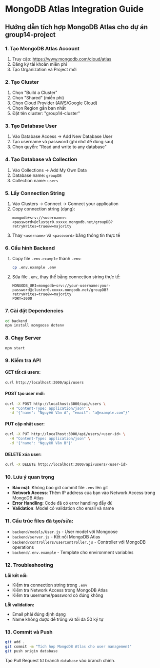 # MongoDB Atlas Integration Guide

## Hướng dẫn tích hợp MongoDB Atlas cho dự án group14-project

### 1. Tạo MongoDB Atlas Account

1. Truy cập: https://www.mongodb.com/cloud/atlas
2. Đăng ký tài khoản miễn phí
3. Tạo Organization và Project mới

### 2. Tạo Cluster

1. Chọn "Build a Cluster"
2. Chọn "Shared" (miễn phí)
3. Chọn Cloud Provider (AWS/Google Cloud)
4. Chọn Region gần bạn nhất
5. Đặt tên cluster: "group14-cluster"

### 3. Tạo Database User

1. Vào Database Access → Add New Database User
2. Tạo username và password (ghi nhớ để dùng sau)
3. Chọn quyền: "Read and write to any database"

### 4. Tạo Database và Collection

1. Vào Collections → Add My Own Data
2. Database name: `groupDB`
3. Collection name: `users`

### 5. Lấy Connection String

1. Vào Clusters → Connect → Connect your application
2. Copy connection string (dạng): 
   ```
   mongodb+srv://<username>:<password>@cluster0.xxxxx.mongodb.net/groupDB?retryWrites=true&w=majority
   ```
3. Thay `<username>` và `<password>` bằng thông tin thực tế

### 6. Cấu hình Backend

1. Copy file `.env.example` thành `.env`:
   ```bash
   cp .env.example .env
   ```

2. Sửa file `.env`, thay thế bằng connection string thực tế:
   ```
   MONGODB_URI=mongodb+srv://your-username:your-password@cluster0.xxxxx.mongodb.net/groupDB?retryWrites=true&w=majority
   PORT=3000
   ```

### 7. Cài đặt Dependencies

```bash
cd backend
npm install mongoose dotenv
```

### 8. Chạy Server

```bash
npm start
```

### 9. Kiểm tra API

#### GET tất cả users:
```bash
curl http://localhost:3000/api/users
```

#### POST tạo user mới:
```bash
curl -X POST http://localhost:3000/api/users \
  -H "Content-Type: application/json" \
  -d '{"name": "Nguyễn Văn A", "email": "a@example.com"}'
```

#### PUT cập nhật user:
```bash
curl -X PUT http://localhost:3000/api/users/<user-id> \
  -H "Content-Type: application/json" \
  -d '{"name": "Nguyễn Văn B"}'
```

#### DELETE xóa user:
```bash
curl -X DELETE http://localhost:3000/api/users/<user-id>
```

### 10. Lưu ý quan trọng

- **Bảo mật**: Không bao giờ commit file `.env` lên git
- **Network Access**: Thêm IP address của bạn vào Network Access trong MongoDB Atlas
- **Error Handling**: Code đã có error handling đầy đủ
- **Validation**: Model có validation cho email và name

### 11. Cấu trúc files đã tạo/sửa:

- `backend/models/User.js` - User model với Mongoose
- `backend/server.js` - Kết nối MongoDB Atlas
- `backend/controllers/userController.js` - Controller với MongoDB operations
- `backend/.env.example` - Template cho environment variables

### 12. Troubleshooting

**Lỗi kết nối:**
- Kiểm tra connection string trong `.env`
- Kiểm tra Network Access trong MongoDB Atlas
- Kiểm tra username/password có đúng không

**Lỗi validation:**
- Email phải đúng định dạng
- Name không được để trống và tối đa 50 ký tự

### 13. Commit và Push

```bash
git add .
git commit -m "Tích hợp MongoDB Atlas cho user management"
git push origin database
```

Tạo Pull Request từ branch `database` vào branch chính.